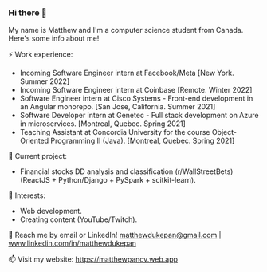 ### Hi there 👋

My name is Matthew and I'm a computer science student from Canada. Here's some info about me!

⚡ Work experience: <br>
- Incoming Software Engineer intern at Facebook/Meta [New York. Summer 2022]
- Incoming Software Engineer intern at Coinbase [Remote. Winter 2022]
- Software Engineer intern at Cisco Systems - Front-end development in an Angular monorepo. [San Jose, California. Summer 2021]
- Software Developer intern at Genetec - Full stack development on Azure in microservices. [Montreal, Quebec. Spring 2021]
- Teaching Assistant at Concordia University for the course Object-Oriented Programming II (Java). [Montreal, Quebec. Spring 2021]

🔭 Current project: 
- Financial stocks DD analysis and classification (r/WallStreetBets) (ReactJS + Python/Django + PySpark + scitkit-learn).

🌱 Interests:
- Web development.
- Creating content (YouTube/Twitch).

💬 Reach me by email or LinkedIn! matthewdukepan@gmail.com | www.linkedin.com/in/matthewdukepan

📫 Visit my website: https://matthewpancv.web.app

<!--[![Top Langs](https://github-readme-stats.vercel.app/api/top-langs/?username=fryingpannn&layout=compact&hide=tex)](https://github.com/anuraghazra/github-readme-stats)-->

<!--
**Fryingpannn/Fryingpannn** is a ✨ _special_ ✨ repository because its `README.md` (this file) appears on your GitHub profile.

Here are some ideas to get you started:

- 🔭 I’m currently working on ...
- 🌱 I’m currently learning ...
- 👯 I’m looking to collaborate on ...
- 🤔 I’m looking for help with ...
- 💬 Ask me about ...
- 📫 How to reach me: ...
- 😄 Pronouns: ...
- ⚡ Fun fact: ...
-->
